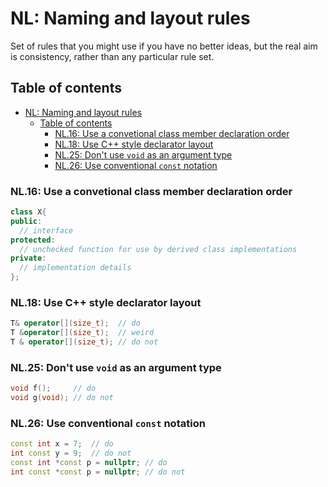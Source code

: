 # NL: Naming and layout rules

Set of rules that you might use if you have no better ideas, but the real aim is consistency, rather than any particular rule set.

## Table of contents

- [NL: Naming and layout rules](#nl-naming-and-layout-rules)
  - [Table of contents](#table-of-contents)
    - [NL.16: Use a convetional class member declaration order](#nl16-use-a-convetional-class-member-declaration-order)
    - [NL.18: Use C++ style declarator layout](#nl18-use-c-style-declarator-layout)
    - [NL.25: Don't use `void` as an argument type](#nl25-dont-use-void-as-an-argument-type)
    - [NL.26: Use conventional `const` notation](#nl26-use-conventional-const-notation)

### NL.16: Use a convetional class member declaration order

```cpp
class X{
public:
  // interface
protected:
  // unchecked function for use by derived class implementations
private:
  // implementation details
};
```

### NL.18: Use C++ style declarator layout

```cpp
T& operator[](size_t);  // do
T &operator[](size_t);  // weird
T & operator[](size_t); // do not
```

### NL.25: Don't use `void` as an argument type

```cpp
void f();     // do
void g(void); // do not
```

### NL.26: Use conventional `const` notation

```cpp
const int x = 7;  // do
int const y = 9;  // do not
const int *const p = nullptr; // do
int const *const p = nullptr; // do not
```
